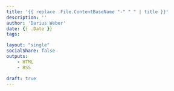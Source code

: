 ```yaml
---
title: '{{ replace .File.ContentBaseName "-" " " | title }}'
description: ''
author: 'Darius Weber'
date: {{ .Date }}
tags:

layout: "single"
socialShare: false
outputs:
    - HTML
    - RSS

draft: true
---
```

